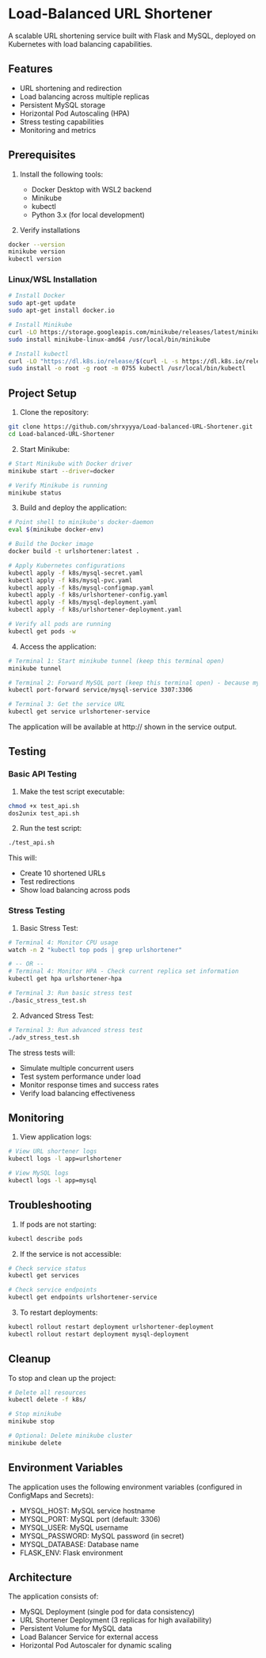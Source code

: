# Load-Balanced URL Shortener

A scalable URL shortening service built with Flask and MySQL, deployed on Kubernetes with load balancing capabilities.

## Features

- URL shortening and redirection
- Load balancing across multiple replicas
- Persistent MySQL storage
- Horizontal Pod Autoscaling (HPA)
- Stress testing capabilities
- Monitoring and metrics

## Prerequisites

1. Install the following tools:
   - Docker Desktop with WSL2 backend
   - Minikube
   - kubectl
   - Python 3.x (for local development)

2. Verify installations
```bash
docker --version
minikube version
kubectl version
```

### Linux/WSL Installation
```bash
# Install Docker
sudo apt-get update
sudo apt-get install docker.io

# Install Minikube
curl -LO https://storage.googleapis.com/minikube/releases/latest/minikube-linux-amd64
sudo install minikube-linux-amd64 /usr/local/bin/minikube

# Install kubectl
curl -LO "https://dl.k8s.io/release/$(curl -L -s https://dl.k8s.io/release/stable.txt)/bin/linux/amd64/kubectl"
sudo install -o root -g root -m 0755 kubectl /usr/local/bin/kubectl
```

## Project Setup

1. Clone the repository:
```bash
git clone https://github.com/shrxyyya/Load-balanced-URL-Shortener.git
cd Load-balanced-URL-Shortener
```

2. Start Minikube:
```bash
# Start Minikube with Docker driver
minikube start --driver=docker

# Verify Minikube is running
minikube status
```

3. Build and deploy the application:
```bash
# Point shell to minikube's docker-daemon
eval $(minikube docker-env)

# Build the Docker image
docker build -t urlshortener:latest .

# Apply Kubernetes configurations
kubectl apply -f k8s/mysql-secret.yaml
kubectl apply -f k8s/mysql-pvc.yaml
kubectl apply -f k8s/mysql-configmap.yaml
kubectl apply -f k8s/urlshortener-config.yaml
kubectl apply -f k8s/mysql-deployment.yaml
kubectl apply -f k8s/urlshortener-deployment.yaml

# Verify all pods are running
kubectl get pods -w
```

4. Access the application:
```bash
# Terminal 1: Start minikube tunnel (keep this terminal open)
minikube tunnel

# Terminal 2: Forward MySQL port (keep this terminal open) - because my server was created on port 3307
kubectl port-forward service/mysql-service 3307:3306

# Terminal 3: Get the service URL
kubectl get service urlshortener-service
```

The application will be available at http://<EXTERNAL-IP> shown in the service output.

## Testing

### Basic API Testing

1. Make the test script executable:
```bash
chmod +x test_api.sh
dos2unix test_api.sh
```

2. Run the test script:
```bash
./test_api.sh
```

This will:
- Create 10 shortened URLs
- Test redirections
- Show load balancing across pods

### Stress Testing

1. Basic Stress Test:
```bash
# Terminal 4: Monitor CPU usage
watch -n 2 "kubectl top pods | grep urlshortener"

# -- OR --
# Terminal 4: Monitor HPA - Check current replica set information
kubectl get hpa urlshortener-hpa

# Terminal 3: Run basic stress test
./basic_stress_test.sh
```

2. Advanced Stress Test:
```bash
# Terminal 3: Run advanced stress test
./adv_stress_test.sh
```

The stress tests will:
- Simulate multiple concurrent users
- Test system performance under load
- Monitor response times and success rates
- Verify load balancing effectiveness

## Monitoring

1. View application logs:
```bash
# View URL shortener logs
kubectl logs -l app=urlshortener

# View MySQL logs
kubectl logs -l app=mysql
```

## Troubleshooting

1. If pods are not starting:
```bash
kubectl describe pods
```

2. If the service is not accessible:
```bash
# Check service status
kubectl get services

# Check service endpoints
kubectl get endpoints urlshortener-service
```

3. To restart deployments:
```bash
kubectl rollout restart deployment urlshortener-deployment
kubectl rollout restart deployment mysql-deployment
```

## Cleanup

To stop and clean up the project:

```bash
# Delete all resources
kubectl delete -f k8s/

# Stop minikube
minikube stop

# Optional: Delete minikube cluster
minikube delete
```

## Environment Variables

The application uses the following environment variables (configured in ConfigMaps and Secrets):

- MYSQL_HOST: MySQL service hostname
- MYSQL_PORT: MySQL port (default: 3306)
- MYSQL_USER: MySQL username
- MYSQL_PASSWORD: MySQL password (in secret)
- MYSQL_DATABASE: Database name
- FLASK_ENV: Flask environment

## Architecture

The application consists of:
- MySQL Deployment (single pod for data consistency)
- URL Shortener Deployment (3 replicas for high availability)
- Persistent Volume for MySQL data
- Load Balancer Service for external access
- Horizontal Pod Autoscaler for dynamic scaling 
